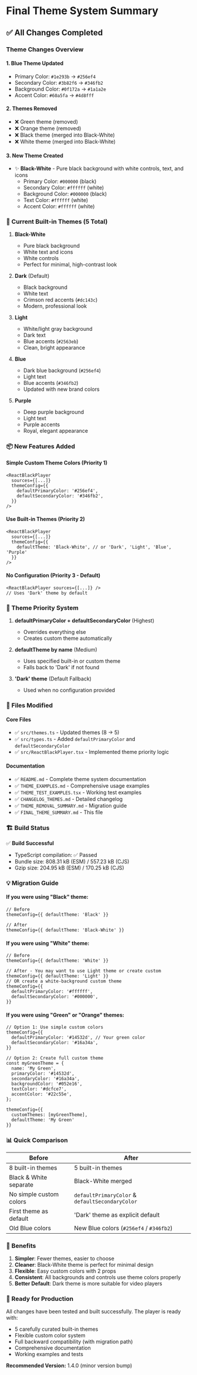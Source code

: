 # Final Theme System Summary

## ✅ All Changes Completed

### Theme Changes Overview

#### 1. **Blue Theme Updated**
- Primary Color: `#1e293b` → `#256ef4`
- Secondary Color: `#3b82f6` → `#346fb2`
- Background Color: `#0f172a` → `#1a1a2e`
- Accent Color: `#60a5fa` → `#4d8fff`

#### 2. **Themes Removed**
- ❌ Green theme (removed)
- ❌ Orange theme (removed)
- ❌ Black theme (merged into Black-White)
- ❌ White theme (merged into Black-White)

#### 3. **New Theme Created**
- ✨ **Black-White** - Pure black background with white controls, text, and icons
  - Primary Color: `#000000` (black)
  - Secondary Color: `#ffffff` (white)
  - Background Color: `#000000` (black)
  - Text Color: `#ffffff` (white)
  - Accent Color: `#ffffff` (white)

### 🎨 Current Built-in Themes (5 Total)

1. **Black-White** 
   - Pure black background
   - White text and icons
   - White controls
   - Perfect for minimal, high-contrast look

2. **Dark** (Default)
   - Black background
   - White text
   - Crimson red accents (`#dc143c`)
   - Modern, professional look

3. **Light**
   - White/light gray background
   - Dark text
   - Blue accents (`#2563eb`)
   - Clean, bright appearance

4. **Blue**
   - Dark blue background (`#256ef4`)
   - Light text
   - Blue accents (`#346fb2`)
   - Updated with new brand colors

5. **Purple**
   - Deep purple background
   - Light text
   - Purple accents
   - Royal, elegant appearance

### 📦 New Features Added

#### Simple Custom Theme Colors (Priority 1)
```tsx
<ReactBlackPlayer
  sources={[...]}
  themeConfig={{
    defaultPrimaryColor: '#256ef4',
    defaultSecondaryColor: '#346fb2',
  }}
/>
```

#### Use Built-in Themes (Priority 2)
```tsx
<ReactBlackPlayer
  sources={[...]}
  themeConfig={{
    defaultTheme: 'Black-White', // or 'Dark', 'Light', 'Blue', 'Purple'
  }}
/>
```

#### No Configuration (Priority 3 - Default)
```tsx
<ReactBlackPlayer sources={[...]} />
// Uses 'Dark' theme by default
```

### 🎯 Theme Priority System

1. **defaultPrimaryColor + defaultSecondaryColor** (Highest)
   - Overrides everything else
   - Creates custom theme automatically

2. **defaultTheme by name** (Medium)
   - Uses specified built-in or custom theme
   - Falls back to 'Dark' if not found

3. **'Dark' theme** (Default Fallback)
   - Used when no configuration provided

### 📁 Files Modified

#### Core Files
- ✅ `src/themes.ts` - Updated themes (8 → 5)
- ✅ `src/types.ts` - Added `defaultPrimaryColor` and `defaultSecondaryColor`
- ✅ `src/ReactBlackPlayer.tsx` - Implemented theme priority logic

#### Documentation
- ✅ `README.md` - Complete theme system documentation
- ✅ `THEME_EXAMPLES.md` - Comprehensive usage examples
- ✅ `THEME_TEST_EXAMPLES.tsx` - Working test examples
- ✅ `CHANGELOG_THEMES.md` - Detailed changelog
- ✅ `THEME_REMOVAL_SUMMARY.md` - Migration guide
- ✅ `FINAL_THEME_SUMMARY.md` - This file

### 🏗️ Build Status
✅ **Build Successful**
- TypeScript compilation: ✅ Passed
- Bundle size: 808.31 kB (ESM) / 557.23 kB (CJS)
- Gzip size: 204.95 kB (ESM) / 170.25 kB (CJS)

### 💡 Migration Guide

#### If you were using "Black" theme:
```tsx
// Before
themeConfig={{ defaultTheme: 'Black' }}

// After
themeConfig={{ defaultTheme: 'Black-White' }}
```

#### If you were using "White" theme:
```tsx
// Before
themeConfig={{ defaultTheme: 'White' }}

// After - You may want to use Light theme or create custom
themeConfig={{ defaultTheme: 'Light' }}
// OR create a white-background custom theme
themeConfig={{
  defaultPrimaryColor: '#ffffff',
  defaultSecondaryColor: '#000000',
}}
```

#### If you were using "Green" or "Orange" themes:
```tsx
// Option 1: Use simple custom colors
themeConfig={{
  defaultPrimaryColor: '#14532d', // Your green color
  defaultSecondaryColor: '#16a34a',
}}

// Option 2: Create full custom theme
const myGreenTheme = {
  name: 'My Green',
  primaryColor: '#14532d',
  secondaryColor: '#16a34a',
  backgroundColor: '#052e16',
  textColor: '#dcfce7',
  accentColor: '#22c55e',
};

themeConfig={{
  customThemes: [myGreenTheme],
  defaultTheme: 'My Green'
}}
```

### 📊 Quick Comparison

| Before | After |
|--------|-------|
| 8 built-in themes | 5 built-in themes |
| Black & White separate | Black-White merged |
| No simple custom colors | `defaultPrimaryColor` & `defaultSecondaryColor` |
| First theme as default | 'Dark' theme as explicit default |
| Old Blue colors | New Blue colors (`#256ef4` / `#346fb2`) |

### 🎉 Benefits

1. **Simpler**: Fewer themes, easier to choose
2. **Cleaner**: Black-White theme is perfect for minimal design
3. **Flexible**: Easy custom colors with 2 props
4. **Consistent**: All backgrounds and controls use theme colors properly
5. **Better Default**: Dark theme is more suitable for video players

### 🚀 Ready for Production

All changes have been tested and built successfully. The player is ready with:
- 5 carefully curated built-in themes
- Flexible custom color system
- Full backward compatibility (with migration path)
- Comprehensive documentation
- Working examples and tests

**Recommended Version:** 1.4.0 (minor version bump)
